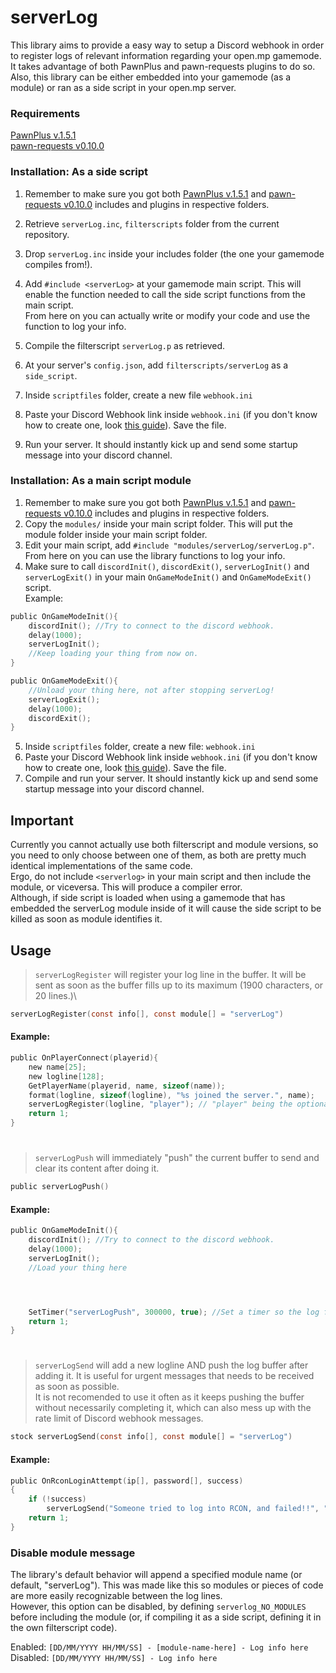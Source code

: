 # serverLog

This library aims to provide a easy way to setup a Discord webhook in order to register logs of relevant information regarding your open.mp gamemode.\
It takes advantage of both PawnPlus and pawn-requests plugins to do so.\
Also, this library can be either embedded into your gamemode (as a module) or ran as a side script in your open.mp server.

### Requirements
[PawnPlus v.1.5.1](https://github.com/IS4Code/PawnPlus/releases/tag/v1.5.1)\
[pawn-requests v0.10.0](https://github.com/Southclaws/pawn-requests/releases/tag/0.10.0)


### Installation: As a side script

1. Remember to make sure you got both [PawnPlus v.1.5.1](https://github.com/IS4Code/PawnPlus/releases/tag/v1.5.1) and [pawn-requests v0.10.0](https://github.com/Southclaws/pawn-requests/releases/tag/0.10.0) includes and plugins in respective folders.

2. Retrieve `serverLog.inc`, `filterscripts` folder from the current repository.
3. Drop `serverLog.inc` inside your includes folder (the one your gamemode compiles from!).
4. Add `#include <serverLog>` at your gamemode main script. This will enable the function needed to call the side script functions from the main script.\
From here on you can actually write or modify your code and use the function to log your info.
5. Compile the filterscript `serverLog.p` as retrieved.
6. At your server's `config.json`, add `filterscripts/serverLog` as a `side_script`.
7. Inside `scriptfiles` folder, create a new file `webhook.ini`
8. Paste your Discord Webhook link inside `webhook.ini` (if you don't know how to create one, look [this guide](https://support.discord.com/hc/en-us/articles/228383668-Intro-to-Webhooks)). Save the file.
9. Run your server. It should instantly kick up and send some startup message into your discord channel.

### Installation: As a main script module

1. Remember to make sure you got both [PawnPlus v.1.5.1](https://github.com/IS4Code/PawnPlus/releases/tag/v1.5.1) and [pawn-requests v0.10.0](https://github.com/Southclaws/pawn-requests/releases/tag/0.10.0) includes and plugins in respective folders.
2. Copy the `modules/` inside your main script folder. This will put the module folder inside your main script folder.
3. Edit your main script, add `#include "modules/serverLog/serverLog.p"`. From here on you can use the library functions to log your info.
4. Make sure to call `discordInit()`, `discordExit()`, `serverLogInit()` and `serverLogExit()` in your main `OnGameModeInit()` and `OnGameModeExit()` script.\
Example:
```c
public OnGameModeInit(){
    discordInit(); //Try to connect to the discord webhook.
    delay(1000);
    serverLogInit();
    //Keep loading your thing from now on.
}

public OnGameModeExit(){
    //Unload your thing here, not after stopping serverLog!
    serverLogExit();
    delay(1000);
    discordExit();
}
```
5. Inside `scriptfiles` folder, create a new file: `webhook.ini`
6. Paste your Discord Webhook link inside `webhook.ini` (if you don't know how to create one, look [this guide](https://support.discord.com/hc/en-us/articles/228383668-Intro-to-Webhooks)). Save the file.
7. Compile and run your server. It should instantly kick up and send some startup message into your discord channel.


## Important
Currently you cannot actually use both filterscript and module versions, so you need to only choose between one of them, as both are pretty much identical implementations of the same code.\
Ergo, do not include `<serverlog>` in your main script and then include the module, or viceversa. This will produce a compiler error.  
Although, if side script is loaded when using a gamemode that has embedded the serverLog module inside of it will cause the side script to be killed as soon as module identifies it.

## Usage

> `serverLogRegister` will register your log line in the buffer. It will be sent as soon as the buffer fills up to its maximum (1900 characters, or 20 lines.)\
```c
serverLogRegister(const info[], const module[] = "serverLog")
```


#### Example:
```c
public OnPlayerConnect(playerid){
    new name[25];
    new logline[128];
    GetPlayerName(playerid, name, sizeof(name));
    format(logline, sizeof(logline), "%s joined the server.", name);
    serverLogRegister(logline, "player"); // "player" being the optional "module" name. Suitable for modular gamemodes.
    return 1;
}
```
#

> `serverLogPush` will immediately \"push\" the current buffer to send and clear its content after doing it.

```c
public serverLogPush()
```

#### Example:
```c
public OnGameModeInit(){
    discordInit(); //Try to connect to the discord webhook.
    delay(1000);
    serverLogInit();
    //Load your thing here




    SetTimer("serverLogPush", 300000, true); //Set a timer so the log forcefully sends a discord webhook message, after 5 minutes, regardless of line count or characters inserted.
    return 1;
}
```

#


> `serverLogSend` will add a new logline AND push the log buffer after adding it. It is useful for urgent messages that needs to be received as soon as possible.  
> It is not recomended to use it often as it keeps pushing the buffer without necessarily completing it, which can also mess up with the rate limit of Discord webhook messages.
```c
stock serverLogSend(const info[], const module[] = "serverLog")
```

#### Example:
```c
public OnRconLoginAttempt(ip[], password[], success)
{
    if (!success)
        serverLogSend("Someone tried to log into RCON, and failed!!", "RCON");
    return 1;
}
```

### Disable module message

The library's default behavior will append a specified module name (or default, "serverLog"). This was made like this so modules or pieces of code are more easily recognizable between the log lines.  
However, this option can be disabled, by defining `serverlog_NO_MODULES` before including the module (or, if compiling it as a side script, defining it in the own filterscript code).

Enabled: `[DD/MM/YYYY HH/MM/SS] - [module-name-here] - Log info here`  
Disabled: `[DD/MM/YYYY HH/MM/SS] - Log info here`